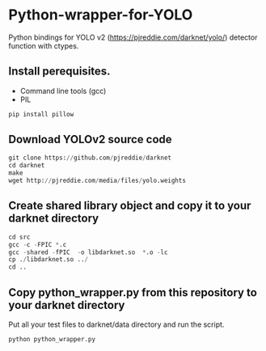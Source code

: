 # Python-wrapper-for-YOLO

Python bindings for YOLO v2 (https://pjreddie.com/darknet/yolo/) detector function with ctypes.

## Install perequisites.

* Command line tools (gcc)
* PIL
```python
pip install pillow
```

## Download YOLOv2 source code 

```python
git clone https://github.com/pjreddie/darknet
cd darknet
make
wget http://pjreddie.com/media/files/yolo.weights
```

## Create shared library object and copy it to your darknet directory

```python
cd src
gcc -c -FPIC *.c
gcc -shared -fPIC  -o libdarknet.so  *.o -lc
cp ./libdarknet.so ../
cd ..
```

## Copy python_wrapper.py from this repository to your darknet directory

Put all your test files to darknet/data directory and run the script.

```python
python python_wrapper.py
```
